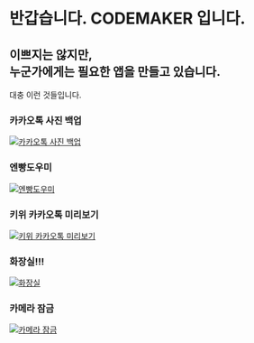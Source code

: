 # 반갑습니다. CODEMAKER 입니다.

## 이쁘지는 않지만,<br>누군가에게는 필요한 앱을 만들고 있습니다.
대충 이런 것들입니다.<br>

### 카카오톡 사진 백업
[![카카오톡 사진 백업](https://lh3.googleusercontent.com/4qUW7EbEI9TjScVnHmPef5emT5q05aiiZJc2RRnzMh9XZJPo5up-n_cMH6EvfqImsw=s180-rw)]((https://play.google.com/store/apps/details?id=com.codemaker.kakaophotobackup))
### 엔빵도우미
[![엔빵도우미](https://lh3.googleusercontent.com/VjTNf8VYMXhCdxbyf6NN-x57H1oCjIhSqLSDt6GJ8UrPLqUkI8IoYzHZwI4fRLR5NQ=s180-rw)](https://play.google.com/store/apps/details?id=com.codemaker.ratedutchpay)
### 키위 카카오톡 미리보기
[![키위 카카오톡 미리보기](https://lh3.googleusercontent.com/GXhvMWFiNw8ZLp7tSaf65fGgzDUnMmWLf22wrVqw5PcxVgbCNsMzT3F1BcpAXjEGrA=s180-rw)](https://play.google.com/store/apps/details?id=com.codemaker.kakaopreview)
### 화장실!!! 
[![화장실](https://lh3.googleusercontent.com/LJLTNEy71TBPgNUW817ROe2Px8BR0klnyPFsUM-KeEGFehX1zZ8CpUztybQoiUrlQhY=s180-rw)](https://play.google.com/store/apps/details?id=com.codemaker.toilet)
### 카메라 잠금
[![카메라 잠금](https://lh3.googleusercontent.com/UUI_JS5KjTNpKSaN-3fvax1Fi6JMh-glPqHR2Cde7biMD_PjW7pP_BfUyvmQ2PpNNA=s180-rw)](https://play.google.com/store/apps/details?id=com.codemaker.cameralocker)
